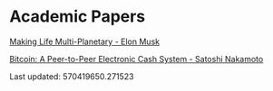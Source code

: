 # Academic Papers
[Making Life Multi-Planetary - Elon Musk](https://www.liebertpub.com/doi/10.1089/space.2018.29013.emu)

[Bitcoin: A Peer-to-Peer Electronic Cash System - Satoshi Nakamoto](https://bitcoin.org/bitcoin.pdf)

Last updated: 570419650.271523